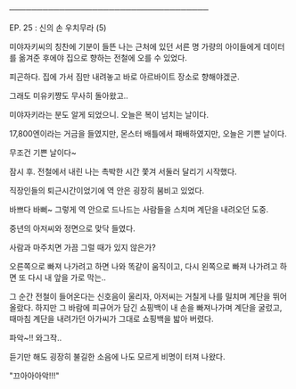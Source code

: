 ────────────────────────────────────

EP. 25 : 신의 손 우치무라 (5)

미야자키씨의 칭찬에 기분이 들뜬 나는 근처에 있던 서른 명 가량의 아이들에게 데이터를 옮겨준 후에야 집으로 향하는 전철에 오를 수 있었다.

피곤하다. 집에 가서 짐만 내려놓고 바로 아르바이트 장소로 향해야겠군.

그래도 미유키쨩도 무사히 돌아왔고..

미야자키라는 분도 알게 되었으니. 오늘은 복이 넘치는 날이다. 

17,800엔이라는 거금을 들였지만, 몬스터 배틀에서 패배하였지만, 오늘은 기쁜 날이다. 

무조건 기쁜 날이다~

잠시 후. 전철에서 내린 나는 촉박한 시간 쫓겨 서둘러 달리기 시작했다. 

직장인들의 퇴근시간이었기에 역 안은 굉장히 붐비고 있었다.

바쁘다 바뻐~ 그렇게 역 안으로 드나드는 사람들을 스치며 계단을 내려오던 도중. 

중년의 아저씨와 정면으로 맞닥 들였다.

사람과 마주치면 가끔 그럴 때가 있지 않은가?

오른쪽으로 빠져 나가려고 하면 나와 똑같이 움직이고, 다시 왼쪽으로 빠져 나가려고 하면 또 다시 내 앞을 가로 막는..

그 순간 전철이 들어온다는 신호음이 울리자, 아저씨는 거칠게 나를 밀치며 계단을 뛰어 올랐다. 하지만 그 바람에 피규어가 담긴 쇼핑백이 내 손을 빠져나가며 계단을 굴렀고, 때마침 계단을 내려가던 아가씨가 그대로 쇼핑백을 밟아 버렸다.

파악~!! 와그작..

듣기만 해도 굉장히 불길한 소음에 나도 모르게 비명이 터져 나왔다.

"끄아아아악!!!"